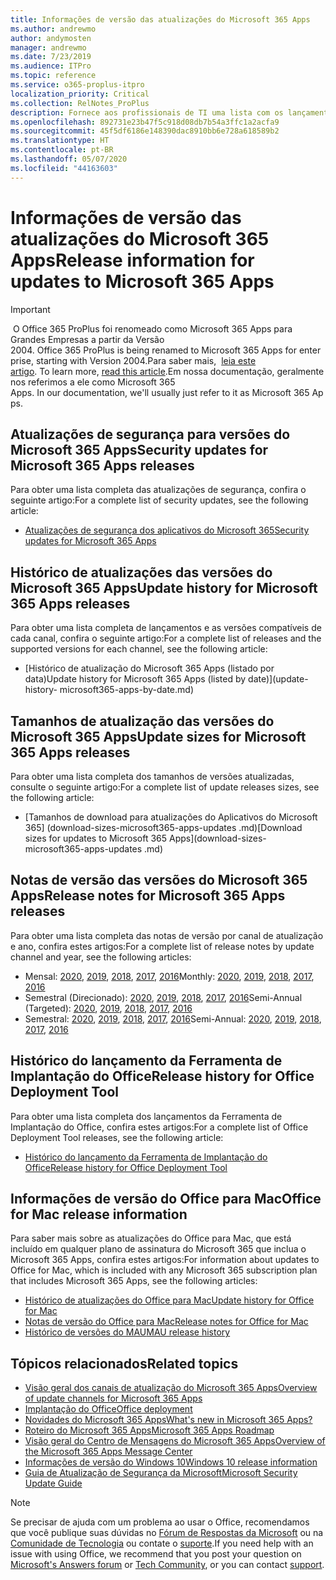 ```yaml
---
title: Informações de versão das atualizações do Microsoft 365 Apps
ms.author: andrewmo
author: andymosten
manager: andrewmo
ms.date: 7/23/2019
ms.audience: ITPro
ms.topic: reference
ms.service: o365-proplus-itpro
localization_priority: Critical
ms.collection: RelNotes_ProPlus
description: Fornece aos profissionais de TI uma lista com os lançamentos mais recentes para o Microsoft 365 Apps para cada canal de atualização, e links para notas de versão e o histórico de atualizações
ms.openlocfilehash: 892731e23b47f5c918d08db7b54a3ffc1a2acfa9
ms.sourcegitcommit: 45f5df6186e148390dac8910bb6e728a618589b2
ms.translationtype: HT
ms.contentlocale: pt-BR
ms.lasthandoff: 05/07/2020
ms.locfileid: "44163603"
---
```

# <a name="release-information-for-updates-to-microsoft-365-apps"></a><span data-ttu-id="a0b74-103">Informações de versão das atualizações do Microsoft 365 Apps</span><span class="sxs-lookup"><span data-stu-id="a0b74-103">Release information for updates to Microsoft 365 Apps</span></span>


> [!IMPORTANT]
><span data-ttu-id="a0b74-104"> O Office 365 ProPlus foi renomeado como Microsoft 365 Apps para Grandes Empresas a partir da Versão 2004.</span><span class="sxs-lookup"><span data-stu-id="a0b74-104"> Office 365 ProPlus is being renamed to Microsoft 365 Apps for enterprise, starting with Version 2004.</span></span><span data-ttu-id="a0b74-105">Para saber mais,  [leia este artigo](https://go.microsoft.com/fwlink/p/?linkid=2123420).</span><span class="sxs-lookup"><span data-stu-id="a0b74-105"> To learn more, [read this article](https://go.microsoft.com/fwlink/p/?linkid=2123420).</span></span><span data-ttu-id="a0b74-106">Em nossa documentação, geralmente nos referimos a ele como Microsoft 365 Apps.</span><span class="sxs-lookup"><span data-stu-id="a0b74-106"> In our documentation, we'll usually just refer to it as Microsoft 365 Apps.</span></span>


## <a name="security-updates-for-microsoft-365-apps-releases"></a><span data-ttu-id="a0b74-107">Atualizações de segurança para versões do Microsoft 365 Apps</span><span class="sxs-lookup"><span data-stu-id="a0b74-107">Security updates for Microsoft 365 Apps releases</span></span>

<span data-ttu-id="a0b74-108">Para obter uma lista completa das atualizações de segurança, confira o seguinte artigo:</span><span class="sxs-lookup"><span data-stu-id="a0b74-108">For a complete list of security updates, see the following article:</span></span>
 - [<span data-ttu-id="a0b74-109">Atualizações de segurança dos aplicativos do Microsoft 365</span><span class="sxs-lookup"><span data-stu-id="a0b74-109">Security updates for Microsoft 365 Apps</span></span>](microsoft365-apps-security-updates.md)


## <a name="update-history-for-microsoft-365-apps-releases"></a><span data-ttu-id="a0b74-110">Histórico de atualizações das versões do Microsoft 365 Apps</span><span class="sxs-lookup"><span data-stu-id="a0b74-110">Update history for Microsoft 365 Apps releases</span></span>

<span data-ttu-id="a0b74-111">Para obter uma lista completa de lançamentos e as versões compatíveis de cada canal, confira o seguinte artigo:</span><span class="sxs-lookup"><span data-stu-id="a0b74-111">For a complete list of releases and the supported versions for each channel, see the following article:</span></span>
 - [<span data-ttu-id="a0b74-112">Histórico de atualização do Microsoft 365 Apps (listado por data)</span><span class="sxs-lookup"><span data-stu-id="a0b74-112">Update history for Microsoft 365 Apps (listed by date)</span></span>](update-history- microsoft365-apps-by-date.md)


 ## <a name="update-sizes-for-microsoft-365-apps-releases"></a><span data-ttu-id="a0b74-113">Tamanhos de atualização das versões do Microsoft 365 Apps</span><span class="sxs-lookup"><span data-stu-id="a0b74-113">Update sizes for Microsoft 365 Apps releases</span></span>

<span data-ttu-id="a0b74-114">Para obter uma lista completa dos tamanhos de versões atualizadas, consulte o seguinte artigo:</span><span class="sxs-lookup"><span data-stu-id="a0b74-114">For a complete list of update releases sizes, see the following article:</span></span>
 - <span data-ttu-id="a0b74-115">[Tamanhos de download para atualizações do Aplicativos do Microsoft 365] (download-sizes-microsoft365-apps-updates .md)</span><span class="sxs-lookup"><span data-stu-id="a0b74-115">[Download sizes for updates to Microsoft 365 Apps](download-sizes-microsoft365-apps-updates .md)</span></span>

## <a name="release-notes-for-microsoft-365-apps-releases"></a><span data-ttu-id="a0b74-116">Notas de versão das versões do Microsoft 365 Apps</span><span class="sxs-lookup"><span data-stu-id="a0b74-116">Release notes for Microsoft 365 Apps releases</span></span>

<span data-ttu-id="a0b74-117">Para obter uma lista completa das notas de versão por canal de atualização e ano, confira estes artigos:</span><span class="sxs-lookup"><span data-stu-id="a0b74-117">For a complete list of release notes by update channel and year, see the following articles:</span></span>
 - <span data-ttu-id="a0b74-118">Mensal: [2020](monthly-channel-2020.md), [2019](monthly-channel-2019.md), [2018](monthly-channel-2018.md), [2017](monthly-channel-2017.md), [2016](monthly-channel-2016.md)</span><span class="sxs-lookup"><span data-stu-id="a0b74-118">Monthly: [2020](monthly-channel-2020.md), [2019](monthly-channel-2019.md), [2018](monthly-channel-2018.md), [2017](monthly-channel-2017.md), [2016](monthly-channel-2016.md)</span></span>
 - <span data-ttu-id="a0b74-119">Semestral (Direcionado): [2020](semi-annual-channel-targeted-2020.md), [2019](semi-annual-channel-targeted-2019.md), [2018](semi-annual-channel-targeted-2018.md), [2017](semi-annual-channel-targeted-2017.md), [2016](semi-annual-channel-targeted-2016.md)</span><span class="sxs-lookup"><span data-stu-id="a0b74-119">Semi-Annual (Targeted): [2020](semi-annual-channel-targeted-2020.md), [2019](semi-annual-channel-targeted-2019.md), [2018](semi-annual-channel-targeted-2018.md), [2017](semi-annual-channel-targeted-2017.md), [2016](semi-annual-channel-targeted-2016.md)</span></span>
 - <span data-ttu-id="a0b74-120">Semestral: [2020](semi-annual-channel-2020.md), [2019](semi-annual-channel-2019.md), [2018](semi-annual-channel-2018.md), [2017](semi-annual-channel-2017.md), [2016](semi-annual-channel-2016.md)</span><span class="sxs-lookup"><span data-stu-id="a0b74-120">Semi-Annual: [2020](semi-annual-channel-2020.md), [2019](semi-annual-channel-2019.md), [2018](semi-annual-channel-2018.md), [2017](semi-annual-channel-2017.md), [2016](semi-annual-channel-2016.md)</span></span>

 ## <a name="release-history-for-office-deployment-tool"></a><span data-ttu-id="a0b74-121">Histórico do lançamento da Ferramenta de Implantação do Office</span><span class="sxs-lookup"><span data-stu-id="a0b74-121">Release history for Office Deployment Tool</span></span>
 <span data-ttu-id="a0b74-122">Para obter uma lista completa dos lançamentos da Ferramenta de Implantação do Office, confira estes artigos:</span><span class="sxs-lookup"><span data-stu-id="a0b74-122">For a complete list of Office Deployment Tool releases, see the following article:</span></span>
 - [<span data-ttu-id="a0b74-123">Histórico do lançamento da Ferramenta de Implantação do Office</span><span class="sxs-lookup"><span data-stu-id="a0b74-123">Release history for Office Deployment Tool</span></span>](ODT-release-history.md)

## <a name="office-for-mac-release-information"></a><span data-ttu-id="a0b74-124">Informações de versão do Office para Mac</span><span class="sxs-lookup"><span data-stu-id="a0b74-124">Office for Mac release information</span></span>

<span data-ttu-id="a0b74-125">Para saber mais sobre as atualizações do Office para Mac, que está incluído em qualquer plano de assinatura do Microsoft 365 que inclua o Microsoft 365 Apps, confira estes artigos:</span><span class="sxs-lookup"><span data-stu-id="a0b74-125">For information about updates to Office for Mac, which is included with any Microsoft 365 subscription plan that includes Microsoft 365 Apps, see the following articles:</span></span>
 - [<span data-ttu-id="a0b74-126">Histórico de atualizações do Office para Mac</span><span class="sxs-lookup"><span data-stu-id="a0b74-126">Update history for Office for Mac</span></span>](update-history-office-for-mac.md)
 - [<span data-ttu-id="a0b74-127">Notas de versão do Office para Mac</span><span class="sxs-lookup"><span data-stu-id="a0b74-127">Release notes for Office for Mac</span></span>](release-notes-office-for-mac.md)
 - [<span data-ttu-id="a0b74-128">Histórico de versões do MAU</span><span class="sxs-lookup"><span data-stu-id="a0b74-128">MAU release history</span></span>](release-history-microsoft-autoupdate.md)


## <a name="related-topics"></a><span data-ttu-id="a0b74-129">Tópicos relacionados</span><span class="sxs-lookup"><span data-stu-id="a0b74-129">Related topics</span></span>

- [<span data-ttu-id="a0b74-130">Visão geral dos canais de atualização do Microsoft 365 Apps</span><span class="sxs-lookup"><span data-stu-id="a0b74-130">Overview of update channels for Microsoft 365 Apps</span></span>](https://docs.microsoft.com/deployoffice/overview-of-update-channels-for-office-365-proplus)
- [<span data-ttu-id="a0b74-131">Implantação do Office</span><span class="sxs-lookup"><span data-stu-id="a0b74-131">Office deployment</span></span>](https://docs.microsoft.com/deployoffice/)
- [<span data-ttu-id="a0b74-132">Novidades do Microsoft 365 Apps</span><span class="sxs-lookup"><span data-stu-id="a0b74-132">What's new in Microsoft 365 Apps?</span></span>](https://support.office.com/article/95c8d81d-08ba-42c1-914f-bca4603e1426)
- [<span data-ttu-id="a0b74-133">Roteiro do Microsoft 365 Apps</span><span class="sxs-lookup"><span data-stu-id="a0b74-133">Microsoft 365 Apps Roadmap</span></span>](https://products.office.com/business/office-365-roadmap)
- [<span data-ttu-id="a0b74-134">Visão geral do Centro de Mensagens do Microsoft 365 Apps</span><span class="sxs-lookup"><span data-stu-id="a0b74-134">Overview of the Microsoft 365 Apps Message Center</span></span>](https://support.office.com/article/38fb3333-bfcc-4340-a37b-deda509c2093)
- [<span data-ttu-id="a0b74-135">Informações de versão do Windows 10</span><span class="sxs-lookup"><span data-stu-id="a0b74-135">Windows 10 release information</span></span>](https://www.microsoft.com/itpro/windows-10/release-information)
- [<span data-ttu-id="a0b74-136">Guia de Atualização de Segurança da Microsoft</span><span class="sxs-lookup"><span data-stu-id="a0b74-136">Microsoft Security Update Guide</span></span>](https://portal.msrc.microsoft.com/)

> [!NOTE]
> <span data-ttu-id="a0b74-137">Se precisar de ajuda com um problema ao usar o Office, recomendamos que você publique suas dúvidas no [Fórum de Respostas da Microsoft](https://answers.microsoft.com/) ou na [Comunidade de Tecnologia](https://techcommunity.microsoft.com/) ou contate o [suporte](https://support.microsoft.com/contactus).</span><span class="sxs-lookup"><span data-stu-id="a0b74-137">If you need help with an issue with using Office, we recommend that you post your question on [Microsoft's Answers forum](https://answers.microsoft.com/) or [Tech Community](https://techcommunity.microsoft.com/), or you can contact [support](https://support.microsoft.com/contactus).</span></span>
